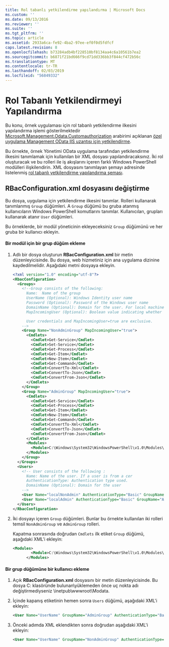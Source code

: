 ```yaml
---
title: Rol tabanlı yetkilendirme yapılandırma | Microsoft Docs
ms.custom: ''
ms.date: 09/13/2016
ms.reviewer: ''
ms.suite: ''
ms.tgt_pltfrm: ''
ms.topic: article
ms.assetid: 2933a6ca-fe92-4ba2-97ee-ef0f0d5fdfcf
caps.latest.revision: 8
ms.openlocfilehash: b73284adb4bf228510bf8134aa4c6a10561b7ea2
ms.sourcegitcommit: b6871f21bd666f9cd71dd336bb3f844cf472b56c
ms.translationtype: MT
ms.contentlocale: tr-TR
ms.lasthandoff: 02/03/2019
ms.locfileid: "56849332"
---
```

# <a name="configuring-role-based-authorization"></a>Rol Tabanlı Yetkilendirmeyi Yapılandırma

Bu konu, örnek uygulaması için rol tabanlı yetkilendirme ilkesini yapılandırma işlemi gösterilmektedir [Microsoft.Management.Odata.Customauthorization](/dotnet/api/Microsoft.Management.Odata.CustomAuthorization) arabirimi açıklanan [özel uygulama Management OData IIS uzantısı için yetkilendirme](./implementing-custom-authorization-for-a-management-odata-web-service.md).

Bu örnekte, örnek Yönetimi OData uygulama tarafından yetkilendirme ilkesini tanımlamak için kullanılan bir XML dosyası yapılandıracaksınız. İki rol oluşturacak ve bu rolleri ile iş akışlarını içeren farklı Windows PowerShell modülleri ilişkilendirin. XML dosyasını tanımlayan şemayı adresinde listelenmiş [rol tabanlı yetkilendirme yapılandırma şeması](./role-based-authorization-configuration-schema.md).

## <a name="modifying-the-rbacconfigurationxml-file"></a>RBacConfiguration.xml dosyasını değiştirme

Bu dosya, uygulama için yetkilendirme ilkesini tanımlar. Rolleri kullanarak tanımlanmış `Group` düğümleri. A `Group` düğümü bu gruba atanmış kullanıcıların Windows PowerShell komutlarını tanımlar. Kullanıcıları, grupları kullanarak atanır `User` düğümleri.

Bu örneklerde, bir modül yöneticinin ekleyeceksiniz `Group` düğümünü ve her gruba bir kullanıcı ekleyin.

#### <a name="adding-a-module-to-a-group-node"></a>Bir modül için bir grup düğüm ekleme

1. Adlı bir dosya oluşturun **RBacConfiguration.xml** bir metin düzenleyicisinde. Bu dosya, web hizmetiniz için ana uygulama dizinine kaydedilmelidir. Aşağıdaki metni dosyaya ekleyin.

   ```xml
   <?xml version="1.0" encoding="utf-8"?>
   <RbacConfiguration>
     <Groups>
       <!--Group consists of the following:
         Name:  Name of the group
         UserName (Optional): Windows Identity user name
         Password (Optional): Password of the Windows user name
         DomainName (Optional): Domain for the user. For local machine account either do not include them or give the machine name. Do not give empty string
         MapIncomingUser (Optional): Boolean value indicating whether to execute cmdlet in the context of network client.

         User credentials and MapIncomingUser=true are exclusive.
       -->
       <Group Name="NonAdminGroup" MapIncomingUser="true">
         <Cmdlets>
           <Cmdlet>Get-Service</Cmdlet>
           <Cmdlet>Set-Service</Cmdlet>
           <Cmdlet>Get-Process</Cmdlet>
           <Cmdlet>Get-Item</Cmdlet>
           <Cmdlet>New-Item</Cmdlet>
           <Cmdlet>Get-Command</Cmdlet>
           <Cmdlet>ConvertTo-Xml</Cmdlet>
           <Cmdlet>ConvertTo-Json</Cmdlet>
           <Cmdlet>ConvertFrom-Json</Cmdlet>
         </Cmdlets>
       </Group>
       <Group Name="AdminGroup" MapIncomingUser="true">
         <Cmdlets>
           <Cmdlet>Get-Service</Cmdlet>
           <Cmdlet>Get-Process</Cmdlet>
           <Cmdlet>Get-Item</Cmdlet>
           <Cmdlet>New-Item</Cmdlet>
           <Cmdlet>Get-Command</Cmdlet>
           <Cmdlet>ConvertTo-Xml</Cmdlet>
           <Cmdlet>ConvertTo-Json</Cmdlet>
           <Cmdlet>ConvertFrom-Json</Cmdlet>
         </Cmdlets>
         <Modules>
           <Module>C:\Windows\System32\WindowsPowerShell\v1.0\Modules\ServerManager\ServerManager.psd1</Module>
         </Modules>
       </Group>
     </Groups>
     <Users>
       <!-- User consists of the following :
         Name: Name of the user. If a user is from a cer
         AuthenticationType: Authentication type used.
         DomainName (Optional): Domain for the user
       -->
       <User Name="localNonAdmin" AuthenticationType="Basic" GroupName="NonAdminGroup" />
       <User Name="localAdmin" AuthenticationType="Basic" GroupName="AdminGroup" />
     </Users>
   </RbacConfiguration>
   ```

2. İki dosyayı içeren `Group` düğümleri. Bunlar bu örnekte kullanılan iki rolleri temsil `NonAdminGroup` ve `AdminGroup` rolleri.

   Kapatma sonrasında doğrudan `Cmdlets` ilk etiket `Group` düğümü, aşağıdaki XML'i ekleyin:

   ```xml
   <Modules>
           <Module>C:\Windows\System32\WindowsPowerShell\v1.0\Modules\ServerManager\ServerManager.psd1</Module>
         </Modules>
   ```

#### <a name="adding-a-user-to-a-group-node"></a>Bir grup düğümüne bir kullanıcı ekleme

1. Açık **RBacConfiguration.xml** dosyasını bir metin düzenleyicisinde. Bu dosya C: klasöründe bulunan\\yüklemeden önce uç nokta adı değiştirmediyseniz \inetpub\wwwroot\Modata.

2. İçinde kapanış etiketinin hemen sonra `Users` düğümü, aşağıdaki XML'i ekleyin:

   ```xml
   <User Name="UserName" GroupName="AdminGroup" AuthenticationType="Basic" DomainName="DomainName"/>
   ```

3. Önceki adımda XML eklendikten sonra doğrudan aşağıdaki XML'i ekleyin:

   ```xml
   <User Name="UserName" GroupName="NonAdminGroup" AuthenticationType="Basic" DomainName="DomainName"/>
   ```